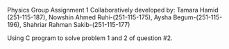 Physics Group Assignment 1 Collaboratively developed by: Tamara Hamid (251-115-187), Nowshin Ahmed Ruhi-(251-115-175), Aysha Begum-(251-115-196),
Shahriar Rahman Sakib-(251-115-177)

Using C program to solve problem 1 and 2 of question #2. 
